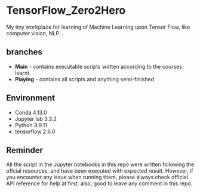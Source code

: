# TensorFlow_Zero2Hero
My tiny workplace for learning of Machine Learning upon Tensor Flow, like computer vision, NLP...

## branches

- **Main** - contains executable scripts wirtten according to the courses learnt.
- **Playing** - contains all scripts and anything semi-finished

## Environment

- Conda 4.13.0
- Jupyter lab 3.3.2
- Python 3.9.11
- tensorflow 2.6.0
 
## Reminder

All the script in the Jupyter notebooks in this repo  were written following the offcial resources, and have been executed with expected result. 
However, if you encounter any issue when running them,  please always check official API reference for help at first.
also, good to leave any comment in this repo.
